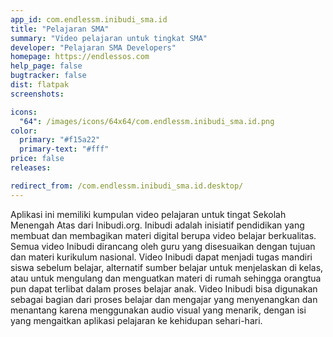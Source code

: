 ```yaml
---
app_id: com.endlessm.inibudi_sma.id
title: "Pelajaran SMA"
summary: "Video pelajaran untuk tingkat SMA"
developer: "Pelajaran SMA Developers"
homepage: https://endlessos.com
help_page: false
bugtracker: false
dist: flatpak
screenshots:

icons:
  "64": /images/icons/64x64/com.endlessm.inibudi_sma.id.png
color:
  primary: "#f15a22"
  primary-text: "#fff"
price: false
releases:

redirect_from: /com.endlessm.inibudi_sma.id.desktop/
---
```


<p>Aplikasi ini memiliki kumpulan video pelajaran untuk tingat Sekolah Menengah Atas dari Inibudi.org. Inibudi adalah inisiatif pendidikan yang membuat dan membagikan materi digital berupa video belajar berkualitas. Semua video Inibudi dirancang oleh guru yang disesuaikan dengan tujuan dan materi kurikulum nasional. Video Inibudi dapat menjadi tugas mandiri siswa sebelum belajar, alternatif sumber belajar untuk menjelaskan di kelas, atau untuk mengulang dan menguatkan materi di rumah sehingga orangtua pun dapat terlibat dalam proses belajar anak. Video Inibudi bisa digunakan sebagai bagian dari proses belajar dan mengajar yang menyenangkan dan menantang karena menggunakan audio visual yang menarik, dengan isi yang mengaitkan aplikasi pelajaran ke kehidupan sehari-hari.</p>